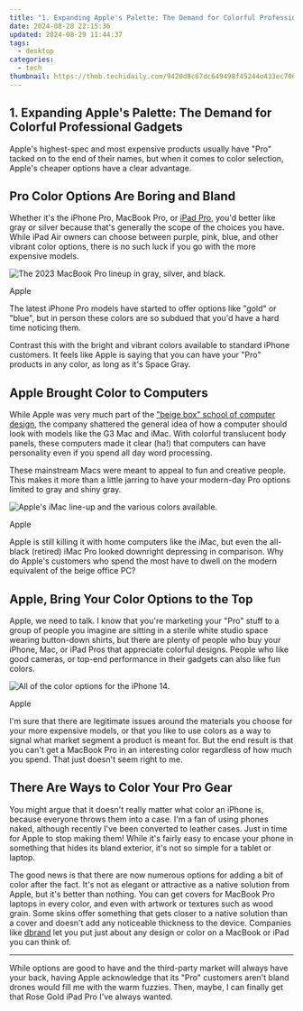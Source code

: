 ```yaml
---
title: "1. Expanding Apple's Palette: The Demand for Colorful Professional Gadgets"
date: 2024-08-28 22:15:36
updated: 2024-08-29 11:44:37
tags:
  - desktop
categories:
  - tech
thumbnail: https://thmb.techidaily.com/9420d8c67dc649498f45244e433ec706e66933c2bf2f2b4b3c5585601cba7b98.jpg
---
```


## 1. Expanding Apple's Palette: The Demand for Colorful Professional Gadgets

Apple's highest-spec and most expensive products usually have "Pro" tacked on to the end of their names, but when it comes to color selection, Apple's cheaper options have a clear advantage.

##  Pro Color Options Are Boring and Bland

 Whether it's the iPhone Pro, MacBook Pro, or [iPad Pro](https://screen-sharing-recording.techidaily.com/updated-in-2024-capturing-screen-content-on-huawei-mate-10-20-and-p-series-phones-via-built-in-recorders/), you'd better like gray or silver because that's generally the scope of the choices you have. While iPad Air owners can choose between purple, pink, blue, and other vibrant color options, there is no such luck if you go with the more expensive models.

![The 2023 MacBook Pro lineup in gray, silver, and black.](https://static1.howtogeekimages.com/wordpress/wp-content/uploads/2023/12/screenshot-2023-12-22-at-10-34-25.png) 

Apple

 The latest iPhone Pro models have started to offer options like "gold" or "blue", but in person these colors are so subdued that you'd have a hard time noticing them.

 Contrast this with the bright and vibrant colors available to standard iPhone customers. It feels like Apple is saying that you can have your "Pro" products in any color, as long as it's Space Gray.

##  Apple Brought Color to Computers

 While Apple was very much part of the ["beige box" school of computer design](https://activate-lock.techidaily.com/unlock-your-device-icloud-dns-bypass-explained-and-tested-plus-easy-alternatives-from-iphone-11-by-drfone-ios/), the company shattered the general idea of how a computer should look with models like the G3 Mac and iMac. With colorful translucent body panels, these computers made it clear (ha!) that computers can have personality even if you spend all day word processing.

 These mainstream Macs were meant to appeal to fun and creative people. This makes it more than a little jarring to have your modern-day Pro options limited to gray and shiny gray.

![Apple's iMac line-up and the various colors available.](https://static1.howtogeekimages.com/wordpress/wp-content/uploads/2021/04/71b49084.jpg) 

Apple

 Apple is still killing it with home computers like the iMac, but even the all-black (retired) iMac Pro looked downright depressing in comparison. Why do Apple's customers who spend the most have to dwell on the modern equivalent of the beige office PC?

##  Apple, Bring Your Color Options to the Top

 Apple, we need to talk. I know that you're marketing your "Pro" stuff to a group of people you imagine are sitting in a sterile white studio space wearing button-down shirts, but there are plenty of people who buy your iPhone, Mac, or iPad Pros that appreciate colorful designs. People who like good cameras, or top-end performance in their gadgets can also like fun colors.

![All of the color options for the iPhone 14.](https://static1.howtogeekimages.com/wordpress/wp-content/uploads/2023/03/Apple-iPhone-14-color-lineup-230307.jpg) 

Apple

 I'm sure that there are legitimate issues around the materials you choose for your more expensive models, or that you like to use colors as a way to signal what market segment a product is meant for. But the end result is that you can't get a MacBook Pro in an interesting color regardless of how much you spend. That just doesn't seem right to me.

##  There Are Ways to Color Your Pro Gear

 You might argue that it doesn't really matter what color an iPhone is, because everyone throws them into a case. I'm a fan of using phones naked, although recently I've been converted to leather cases. Just in time for Apple to stop making them! While it's fairly easy to encase your phone in something that hides its bland exterior, it's not so simple for a tablet or laptop.

 The good news is that there are now numerous options for adding a bit of color after the fact. It's not as elegant or attractive as a native solution from Apple, but it's better than nothing. You can get covers for MacBook Pro laptops in every color, and even with artwork or textures such as wood grain. Some skins offer something that gets closer to a native solution than a cover and doesn't add any noticeable thickness to the device. Companies like [dbrand](https://dbrand.com/shop/devices/macbook-skins) let you put just about any design or color on a MacBook or iPad you can think of.

---

 While options are good to have and the third-party market will always have your back, having Apple acknowledge that its "Pro" customers aren't bland drones would fill me with the warm fuzzies. Then, maybe, I can finally get that Rose Gold iPad Pro I've always wanted.

<ins class="adsbygoogle"
     style="display:block"
     data-ad-format="autorelaxed"
     data-ad-client="ca-pub-7571918770474297"
     data-ad-slot="1223367746"></ins>



<ins class="adsbygoogle"
     style="display:block"
     data-ad-client="ca-pub-7571918770474297"
     data-ad-slot="8358498916"
     data-ad-format="auto"
     data-full-width-responsive="true"></ins>
